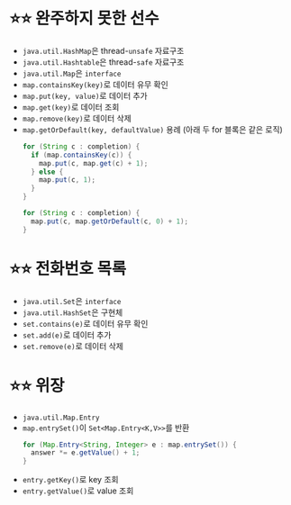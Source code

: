 # ⭐⭐ 완주하지 못한 선수

* `java.util.HashMap`은 thread-`unsafe` 자료구조
* `java.util.Hashtable`은 thread-`safe` 자료구조
* `java.util.Map`은 `interface`
* `map.containsKey(key)`로 데이터 유무 확인
* `map.put(key, value)`로 데이터 추가
* `map.get(key)`로 데이터 조회
* `map.remove(key)`로 데이터 삭제
* `map.getOrDefault(key, defaultValue)` 용례 (아래 두 for 블록은 같은 로직)
  ```java
  for (String c : completion) {
    if (map.containsKey(c)) {
      map.put(c, map.get(c) + 1);
    } else {
      map.put(c, 1);
    }
  }

  for (String c : completion) {
    map.put(c, map.getOrDefault(c, 0) + 1);
  }
  ```

# ⭐⭐ 전화번호 목록

* `java.util.Set`은 `interface`
* `java.util.HashSet`은 구현체
* `set.contains(e)`로 데이터 유무 확인
* `set.add(e)`로 데이터 추가
* `set.remove(e)`로 데이터 삭제

# ⭐⭐ 위장

* `java.util.Map.Entry`
* `map.entrySet()`이 `Set<Map.Entry<K,V>>`를 반환
  ```java
  for (Map.Entry<String, Integer> e : map.entrySet()) {
    answer *= e.getValue() + 1;
  }
  ```
* `entry.getKey()`로 key 조회
* `entry.getValue()`로 value 조회